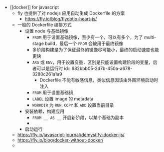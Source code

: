 - [[docker]] for javascript
	- fly 也提供了对 nodejs 应用自动生成 Dockerfile 的方案
		- https://fly.io/blog/flydotio-heart-js/
	- 一般的 Dockerfile 编排方式
		- 设置 node 与基础镜像
			- `FROM` 用于设置基础镜像，至少有一个，可以有多个，为了 multi-stage build，最后一个 `FROM` 会被用于最终镜像
			- 多阶段构建是为了保证最终的镜像尽可能小，最终的启动速度也能更快
			- `ARG` 或 `ENV`，用于设置变量，区别是只能设置构建阶段的变量，后者可以是运行时
			  id:: 682bbb05-2d7b-450a-a678-3280c261a1a9
				- Dockerfile 不能有敏感信息，类似信息因该由外围环境启动时注入
			- `FROM` 用于设置基础镜
			- `LABEL` 设置 image 的 metadata
			- `WORKDIR` 为 `RUN`, `COPY` 和 `ADD` 设置当前目录
		- 安装依赖，构建应用
			- `FROM __ AS __` 开启新阶段，以某个基础为副本
			-
		- 启动运行
	- https://fly.io/javascript-journal/demystify-docker-js/
	- https://fly.io/blog/docker-without-docker/
	-